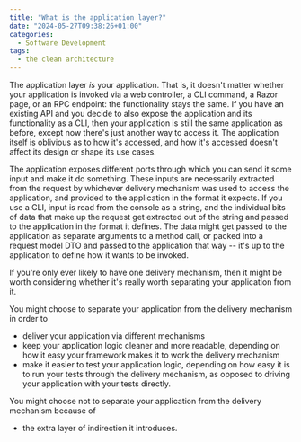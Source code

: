 ```yaml
---
title: "What is the application layer?"
date: "2024-05-27T09:38:26+01:00"
categories:
  - Software Development
tags:
  - the clean architecture
---
```


The application layer _is_ your application. That is, it doesn't matter whether your application is invoked via a web controller, a CLI command, a Razor page, or an RPC endpoint: the functionality stays the same. If you have an existing API and you decide to also expose the application and its functionality as a CLI, then your application is still the same application as before, except now there's just another way to access it. The application itself is oblivious as to how it's accessed, and how it's accessed doesn't affect its design or shape its use cases.

The application exposes different ports through which you can send it some input and make it do something. These inputs are necessarily extracted from the request by whichever delivery mechanism was used to access the application, and provided to the application in the format it expects. If you use a CLI, input is read from the console as a string, and the individual bits of data that make up the request get extracted out of the string and passed to the application in the format it defines. The data might get passed to the application as separate arguments to a method call, or packed into a request model DTO and passed to the application that way -- it's up to the application to define how it wants to be invoked.

If you're only ever likely to have one delivery mechanism, then it might be worth considering whether it's really worth separating your application from it.

You might choose to separate your application from the delivery mechanism in order to

- deliver your application via different mechanisms
- keep your application logic cleaner and more readable, depending on how it easy your framework makes it to work the delivery mechanism
- make it easier to test your application logic, depending on how easy it is to run your tests through the delivery mechanism, as opposed to driving your application with your tests directly.

You might choose not to separate your application from the delivery mechanism because of

- the extra layer of indirection it introduces.
